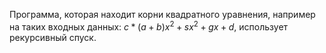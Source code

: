  Программа, которая находит корни квадратного уравнения, например на таких входных данных: $c*(a+b)x^2 +sx^2 + gx + d$, использует рекурсивный спуск.
